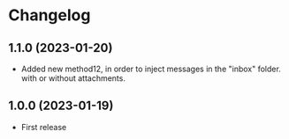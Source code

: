 ﻿# Changelog
## 1.1.0 (2023-01-20)
 - Added new method12, in order to inject messages in the "inbox" folder. with or without attachments.
## 1.0.0 (2023-01-19)
 - First release